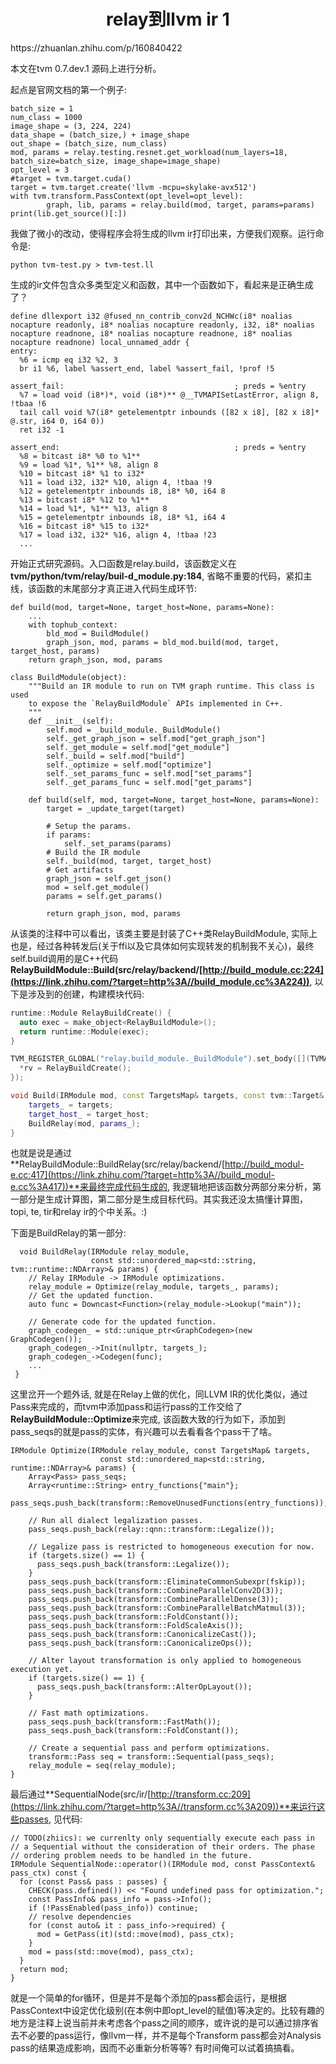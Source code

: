 <h1 align="center">relay到llvm ir 1</h1>
https://zhuanlan.zhihu.com/p/160840422



本文在tvm 0.7.dev.1 源码上进行分析。

起点是官网文档的第一个例子:

```text
batch_size = 1
num_class = 1000
image_shape = (3, 224, 224)
data_shape = (batch_size,) + image_shape
out_shape = (batch_size, num_class)
mod, params = relay.testing.resnet.get_workload(num_layers=18, batch_size=batch_size, image_shape=image_shape)
opt_level = 3
#target = tvm.target.cuda()
target = tvm.target.create('llvm -mcpu=skylake-avx512')
with tvm.transform.PassContext(opt_level=opt_level):
        graph, lib, params = relay.build(mod, target, params=params)
print(lib.get_source()[:])
```

我做了微小的改动，使得程序会将生成的llvm ir打印出来，方便我们观察。运行命令是:

```text
python tvm-test.py > tvm-test.ll
```

生成的ir文件包含众多类型定义和函数，其中一个函数如下，看起来是正确生成了？

```text
define dllexport i32 @fused_nn_contrib_conv2d_NCHWc(i8* noalias nocapture readonly, i8* noalias nocapture readonly, i32, i8* noalias nocapture readnone, i8* noalias nocapture readnone, i8* noalias nocapture readnone) local_unnamed_addr {
entry:
  %6 = icmp eq i32 %2, 3
  br i1 %6, label %assert_end, label %assert_fail, !prof !5

assert_fail:                                      ; preds = %entry
  %7 = load void (i8*)*, void (i8*)** @__TVMAPISetLastError, align 8, !tbaa !6
  tail call void %7(i8* getelementptr inbounds ([82 x i8], [82 x i8]* @.str, i64 0, i64 0))
  ret i32 -1

assert_end:                                       ; preds = %entry
  %8 = bitcast i8* %0 to %1**
  %9 = load %1*, %1** %8, align 8
  %10 = bitcast i8* %1 to i32*
  %11 = load i32, i32* %10, align 4, !tbaa !9
  %12 = getelementptr inbounds i8, i8* %0, i64 8
  %13 = bitcast i8* %12 to %1**
  %14 = load %1*, %1** %13, align 8
  %15 = getelementptr inbounds i8, i8* %1, i64 4
  %16 = bitcast i8* %15 to i32*
  %17 = load i32, i32* %16, align 4, !tbaa !23
  ...
```

开始正式研究源码。入口函数是relay.build，该函数定义在**tvm/python/tvm/relay/buil-d_module.py:184**, 省略不重要的代码，紧扣主线，该函数的末尾部分才真正进入代码生成环节:

```text
def build(mod, target=None, target_host=None, params=None):    
    ...
    with tophub_context:
        bld_mod = BuildModule()
        graph_json, mod, params = bld_mod.build(mod, target, target_host, params)
    return graph_json, mod, params

class BuildModule(object):
    """Build an IR module to run on TVM graph runtime. This class is used
    to expose the `RelayBuildModule` APIs implemented in C++.
    """
    def __init__(self):
        self.mod = _build_module._BuildModule()
        self._get_graph_json = self.mod["get_graph_json"]
        self._get_module = self.mod["get_module"]
        self._build = self.mod["build"]
        self._optimize = self.mod["optimize"]
        self._set_params_func = self.mod["set_params"]
        self._get_params_func = self.mod["get_params"]
    
    def build(self, mod, target=None, target_host=None, params=None):
        target = _update_target(target)

        # Setup the params.
        if params:
            self._set_params(params)
        # Build the IR module
        self._build(mod, target, target_host)
        # Get artifacts
        graph_json = self.get_json()
        mod = self.get_module()
        params = self.get_params()

        return graph_json, mod, params
```

从该类的注释中可以看出，该类主要是封装了C++类RelayBuildModule, 实际上也是，经过各种转发后(关于ffi以及它具体如何实现转发的机制我不关心)，最终self.build调用的是C++代码**RelayBuildModule::Build(src/relay/backend/[http://build_module.cc:224](https://link.zhihu.com/?target=http%3A//build_module.cc%3A224))**, 以下是涉及到的创建，构建模块代码:

```cpp
runtime::Module RelayBuildCreate() {
  auto exec = make_object<RelayBuildModule>();
  return runtime::Module(exec);
}

TVM_REGISTER_GLOBAL("relay.build_module._BuildModule").set_body([](TVMArgs args, TVMRetValue* rv) {
  *rv = RelayBuildCreate();
});

void Build(IRModule mod, const TargetsMap& targets, const tvm::Target& target_host) {
    targets_ = targets;
    target_host_ = target_host;
    BuildRelay(mod, params_);
}
```

也就是说是通过**RelayBuildModule::BuildRelay(src/relay/backend/[http://build_modul-e.cc:417](https://link.zhihu.com/?target=http%3A//build_modul-e.cc%3A417))**来最终完成代码生成的, 我逻辑地把该函数分两部分来分析，第一部分是生成计算图，第二部分是生成目标代码。其实我还没太搞懂计算图，topi, te, tir和relay ir的个中关系。:)

下面是BuildRelay的第一部分:

```text
  void BuildRelay(IRModule relay_module,
                  const std::unordered_map<std::string, tvm::runtime::NDArray>& params) {
    // Relay IRModule -> IRModule optimizations.
    relay_module = Optimize(relay_module, targets_, params);
    // Get the updated function.
    auto func = Downcast<Function>(relay_module->Lookup("main"));

    // Generate code for the updated function.
    graph_codegen_ = std::unique_ptr<GraphCodegen>(new GraphCodegen());
    graph_codegen_->Init(nullptr, targets_);
    graph_codegen_->Codegen(func);
    ...
 }
```

这里岔开一个题外话, 就是在Relay上做的优化，同LLVM IR的优化类似，通过Pass来完成的，而tvm中添加pass和运行pass的工作交给了**RelayBuildModule::Optimize**来完成, 该函数大致的行为如下，添加到pass_seqs的就是pass的实体，有兴趣可以去看看各个pass干了啥。

```text
IRModule Optimize(IRModule relay_module, const TargetsMap& targets,
                    const std::unordered_map<std::string, runtime::NDArray>& params) {
    Array<Pass> pass_seqs;
    Array<runtime::String> entry_functions{"main"};
    pass_seqs.push_back(transform::RemoveUnusedFunctions(entry_functions));

    // Run all dialect legalization passes.
    pass_seqs.push_back(relay::qnn::transform::Legalize());

    // Legalize pass is restricted to homogeneous execution for now.
    if (targets.size() == 1) {
      pass_seqs.push_back(transform::Legalize());
    }
    pass_seqs.push_back(transform::EliminateCommonSubexpr(fskip));
    pass_seqs.push_back(transform::CombineParallelConv2D(3));
    pass_seqs.push_back(transform::CombineParallelDense(3));
    pass_seqs.push_back(transform::CombineParallelBatchMatmul(3));
    pass_seqs.push_back(transform::FoldConstant());
    pass_seqs.push_back(transform::FoldScaleAxis());
    pass_seqs.push_back(transform::CanonicalizeCast());
    pass_seqs.push_back(transform::CanonicalizeOps());

    // Alter layout transformation is only applied to homogeneous execution yet.
    if (targets.size() == 1) {
      pass_seqs.push_back(transform::AlterOpLayout());
    }

    // Fast math optimizations.
    pass_seqs.push_back(transform::FastMath());
    pass_seqs.push_back(transform::FoldConstant());

    // Create a sequential pass and perform optimizations.
    transform::Pass seq = transform::Sequential(pass_seqs);
    relay_module = seq(relay_module);
}
```

最后通过**SequentialNode(src/ir/[http://transform.cc:209](https://link.zhihu.com/?target=http%3A//transform.cc%3A209))**来运行这些passes, 见代码:

```text
// TODO(zhiics): we currenlty only sequentially execute each pass in
// a Sequential without the consideration of their orders. The phase
// ordering problem needs to be handled in the future.
IRModule SequentialNode::operator()(IRModule mod, const PassContext& pass_ctx) const {
  for (const Pass& pass : passes) {
    CHECK(pass.defined()) << "Found undefined pass for optimization.";
    const PassInfo& pass_info = pass->Info();
    if (!PassEnabled(pass_info)) continue;
    // resolve dependencies
    for (const auto& it : pass_info->required) {
      mod = GetPass(it)(std::move(mod), pass_ctx);
    }
    mod = pass(std::move(mod), pass_ctx);
  }
  return mod;
}
```

就是一个简单的for循环，但是并不是每个添加的pass都会运行，是根据PassContext中设定优化级别(在本例中即opt_level的赋值)等决定的。比较有趣的地方是注释上说当前并未考虑各个pass之间的顺序，或许说的是可以通过排序省去不必要的pass运行，像llvm一样，并不是每个Transform pass都会对Analysis pass的结果造成影响，因而不必重新分析等等? 有时间俺可以试着搞搞看。